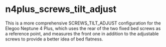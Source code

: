 # n4plus_screws_tilt_adjust
This is a more comprehensive SCREWS_TILT_ADJUST configuration for the Elegoo Neptune 4 Plus, which uses the rear of the two fixed bed screws as a reference point, and measures the front one in addition to the adjustable screws to provide a better idea of bed flatness.
